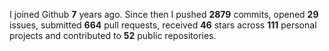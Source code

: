 
I joined Github **7** years ago. Since then I pushed **2879** commits, opened **29** issues, submitted **664** pull requests, received **46** stars across **111** personal projects and contributed to **52** public repositories.
